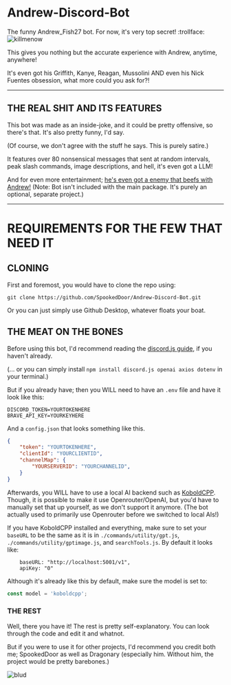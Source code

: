# Andrew-Discord-Bot
 
The funny Andrew_Fish27 bot. For now, it's very top secret! :trollface:
![killmenow](https://github.com/user-attachments/assets/95a9fca0-9808-4fa6-9a2e-e70be941d36c)

This gives you nothing but the accurate experience with Andrew, anytime, anywhere! 

It's even got his Griffith, Kanye, Reagan, Mussolini AND even his Nick Fuentes obsession, what more could you ask for?!

------------------------------------------------------------------------------
## THE REAL SHIT AND ITS FEATURES
This bot was made as an inside-joke, and it could be pretty offensive, so there's that. It's also pretty funny, I'd say. 

(Of course, we don't agree with the stuff he says. This is purely satire.)

It features over 80 nonsensical messages that sent at random intervals, peak slash commands, image descriptions, and hell, it's even got a LLM!

And for even more entertainment; [he's even got a enemy that beefs with Andrew!](https://github.com/TheDragonary/Anti-Andrew-Discord-Bot) (Note: Bot isn't included with the main package. It's purely an optional, separate project.)

------------------------------------------------------------------------------
# REQUIREMENTS FOR THE FEW THAT NEED IT

## CLONING
First and foremost, you would have to clone the repo using:
```
git clone https://github.com/SpookedDoor/Andrew-Discord-Bot.git
```

Or you can just simply use Github Desktop, whatever floats your boat.

## THE MEAT ON THE BONES
Before using this bot, I'd recommend reading the [discord.js guide](https://discord.js.org/), if you haven't already. 

(... or you can simply install ``npm install discord.js openai axios dotenv`` in your terminal.)

But if you already have; then you WILL need to have an ``.env`` file and have it look like this:
```dotenv
DISCORD_TOKEN=YOURTOKENHERE
BRAVE_API_KEY=YOURKEYHERE
```
And a ``config.json`` that looks something like this. 
```json
{
    "token": "YOURTOKENHERE",
    "clientId": "YOURCLIENTID",
    "channelMap": {
        "YOURSERVERID": "YOURCHANNELID",
    }
}
```

Afterwards, you WILL have to use a local AI backend such as [KoboldCPP](https://github.com/LostRuins/koboldcpp). Though, it is possible to make it use Openrouter/OpenAI, but you'd have to manually set that up yourself, as we don't support it anymore. (The bot actually used to primarily use Openrouter before we switched to local AIs!)

If you have KoboldCPP installed and everything, make sure to set your ``baseURL`` to be the same as it is in ``./commands/utility/gpt.js``, ``./commands/utility/gptimage.js``, and ``searchTools.js``. By default it looks like:  
```dotenv js
	baseURL: "http://localhost:5001/v1",
	apiKey: "0"
```

Although it's already like this by default, make sure the model is set to:
```js
const model = 'koboldcpp';
```

### THE REST
Well, there you have it! The rest is pretty self-explanatory. You can look through the code and edit it and whatnot. 

But if you were to use it for other projects, I'd recommend you credit both me; SpookedDoor as well as Dragonary (especially him. Without him, the project would be pretty barebones.)

![blud](https://github.com/user-attachments/assets/98b63b14-01c4-41bc-956e-e5fcb5a00455)
